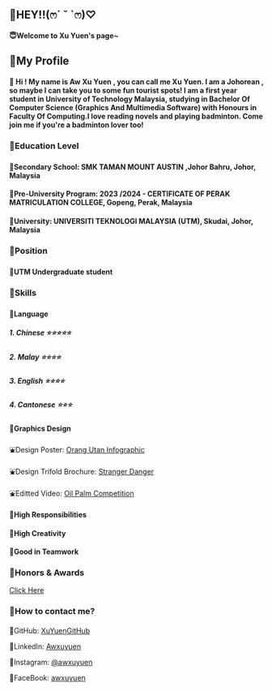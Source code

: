 <h2>🌈HEY!!(ෆ´ ˘ `ෆ)♡
<h4>😇Welcome to Xu Yuen's page~<h4>

<h2>🪹My Profile
<h4>🍄 Hi ! My name is Aw Xu Yuen , you can call me Xu Yuen. I am a Johorean , so maybe I can take you to some fun tourist spots! I am a first year student in University of Technology Malaysia, studying in Bachelor Of Computer Science (Graphics And Multimedia Software) with Honours in Faculty Of Computing.I love reading novels and playing badminton. Come join me if you're a badminton lover too!<h4>

<h3>🦋Education Level<h3>
  
  <h4>🌻Secondary School: SMK TAMAN MOUNT AUSTIN ,Johor Bahru, Johor, Malaysia
  <h4>🌻Pre-University Program: 2023 /2024 - CERTIFICATE OF PERAK MATRICULATION COLLEGE, Gopeng, Perak, Malaysia
  <h4>🌻University: UNIVERSITI TEKNOLOGI MALAYSIA (UTM), Skudai, Johor, Malaysia
  
<h3>🦋Position<h3>

  <h4>🍁UTM Undergraduate student<h4>

<h3>🦋Skills<h3>
<h4>🪻Language<h4>
<h5>1. Chinese ⭐⭐⭐⭐⭐<h5>
<h5>2. Malay ⭐⭐⭐⭐<h5>
<h5>3. English ⭐⭐⭐⭐</h5>
<h5>4. Cantonese ⭐⭐⭐<h5>

<h4>🪻Graphics Design</h4>

⛲Design Poster: [Orang Utan Infographic](https://www.canva.com/design/DAF58DvijGs/TOF7wDgbpG9SNS3ZJY3h-g/edit?utm_content=DAF58DvijGs&utm_campaign=designshare&utm_medium=link2&utm_source=sharebutton)

⛲Design Trifold Brochure: [Stranger Danger](https://www.canva.com/design/DAF5jvd3XHE/T2E6Kh6WhM1niBpT8w_Ugw/edit?utm_content=DAF5jvd3XHE&utm_campaign=designshare&utm_medium=link2&utm_source=sharebutton)

⛲Editted Video: [Oil Palm Competition](https://drive.google.com/file/d/1qOcBQ0Jr0QyKAZ3CVl0I3nhyuO0T6vKZ/view?usp=sharing)

<h4>🪻High Responsibilities</h4>
<h4>🪻High Creativity</h4>
<h4>🪻Good in Teamwork</h4>

<h3>🦋Honors & Awards</h3>

[Click Here](https://www.canva.com/design/DAGcppiQ8Gs/LIhcngxjNMtDjO4dIk4gFg/edit?utm_content=DAGcppiQ8Gs&utm_campaign=designshare&utm_medium=link2&utm_source=sharebutton)

<h3>🦋How to contact me?

<h4></h4>
  
🌷GitHub: [XuYuenGitHub](https://github.com/XuYuen0820)

🌷LinkedIn: [Awxuyuen](https://www.linkedin.com/in/%E6%97%AD%E5%AA%9B-%E8%83%A1-278688347/)

🌷Instagram: [@awxuyuen](https://www.instagram.com/awxuyuen/)

🌷FaceBook: [awxuyuen](https://www.facebook.com/profile.php?id=100023082831066)


                
             


